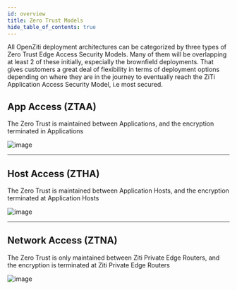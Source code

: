 ```yaml
---
id: overview
title: Zero Trust Models
hide_table_of_contents: true
---
```


All OpenZiti deployment architectures can be categorized by three types of Zero Trust Edge Access Security Models. Many of them will be overlapping at least 2 of these initially, especially the brownfield deployments.  That gives customers a great deal of flexibility in terms of deployment options depending on where they are in the journey to eventually reach the ZiTi Application Access Security Model, i.e most secured.

## App Access (ZTAA)

The Zero Trust is maintained between Applications, and the encryption terminated in Applications

![image](/img/deployment-architecture/ZTAA.v2.png)

----

## Host Access (ZTHA)

The Zero Trust is maintained between Application Hosts, and the encryption terminated at Application Hosts
&nbsp;

![image](/img/deployment-architecture/ZTHA.v2.png)

----

## Network Access (ZTNA)

The Zero Trust is only maintained between Ziti Private Edge Routers, and the encryption is terminated at Ziti Private Edge Routers
&nbsp;

![image](/img/deployment-architecture/ZTNA.v2.png)
